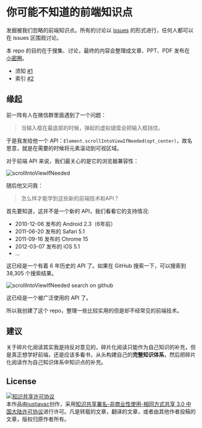 # 你可能不知道的前端知识点

发掘被我们忽略的前端知识点。所有的讨论以 [issues](https://github.com/justjavac/the-front-end-knowledge-you-may-dont-know/issues) 的形式进行，任何人都可以在 issues 区围观讨论。

本 repo 的目的在于搜集、讨论，最终的内容会整理成文章、PPT、PDF 发布在 [小密圈](http://t.xiaomiquan.com/EAQvV7Y)。

- 须知 [#1](https://github.com/justjavac/the-front-end-knowledge-you-may-dont-know/issues/1)
- 索引 [#2](https://github.com/justjavac/the-front-end-knowledge-you-may-dont-know/issues/2)

## 缘起

前一阵有人在微信群里面遇到了一个问题：

> 当输入框在最底部的时候，弹起的虚拟键盘会把输入框挡住。

于是我发给他一个 API：`Element.scrollIntoViewIfNeeded(opt_center)`，故名思意，就是在需要的时候将元素滚动到可视区域。

对于前端 API 来说，我们最关心的是它的浏览器兼容性：

![scrollIntoViewIfNeeded](./element-scrollIntoViewIfNeeded-can-i-use.png)

随后他又问我：

> 怎么样才能学到这些新的前端技术和API？

首先要知道，这并不是一个新的 API，我们看看它的支持情况:

- 2010-12-06 发布的 Android 2.3（6年前）
- 2011-06-20 发布的 Safari 5.1
- 2011-09-16 发布的 Chrome 15
- 2012-03-07 发布的 iOS 5.1
- ...

这已经是一个有着 6 年历史的 API 了。如果在 GitHub 搜索一下，可以搜索到 38,305 个搜索结果。

![scrollIntoViewIfNeeded search on github](./scrollIntoViewIfNeeded-search-on-github.png)

这已经是一个被广泛使用的 API 了。

所以我创建了这个 repo，整理一些比较实用的但是却不经常见的前端技术。

## 建议

关于碎片化阅读其实我是持反对意见的，碎片化阅读只能作为自己知识的补充，但是真正想学好前端，还是应该多看书，从头构建自己的**完整知识体系**，然后把碎片化阅读作为自己知识体系中知识点的补充。

## License

<a rel="license" href="http://creativecommons.org/licenses/by-nc-sa/3.0/cn/"><img alt="知识共享许可协议" style="border-width:0" src="http://i.creativecommons.org/l/by-nc-sa/3.0/cn/88x31.png" /></a><br />本<span xmlns:dct="http://purl.org/dc/terms/" href="http://purl.org/dc/dcmitype/Text" rel="dct:type">作品</span>由<a xmlns:cc="http://creativecommons.org/ns#" href="http://justjavac.com" property="cc:attributionName" rel="cc:attributionURL">justjavac</a>创作，采用<a rel="license" href="http://creativecommons.org/licenses/by-nc-sa/3.0/cn/">知识共享署名-非商业性使用-相同方式共享 3.0 中国大陆许可协议</a>进行许可。凡是转载的文章，翻译的文章，或者由其他作者投稿的文章，版权归原作者所有。
